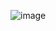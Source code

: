 ![image](https://github.com/DesarrolladorWeb-dev/PROYECTO-BUSCADOR-JS/assets/130877967/500a07b7-7051-42d1-8b93-25146fab1f72)
